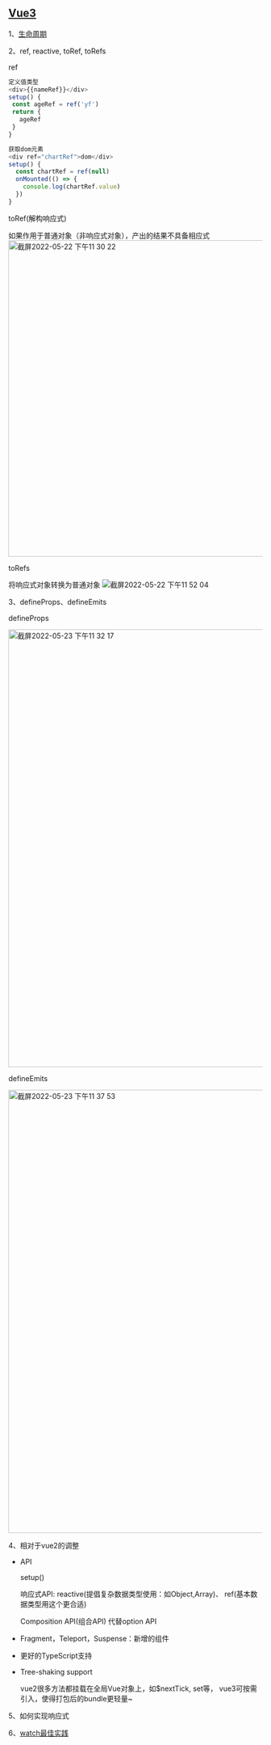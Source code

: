 ## [Vue3](https://juejin.cn/post/6968094627375087653)

1、[生命周期](https://juejin.cn/post/6997412902713950221)

2、ref, reactive, toRef, toRefs

ref
```javascript
定义值类型
<div>{{nameRef}}</div>
setup() {
 const ageRef = ref('yf')
 return {
   ageRef
 }
}

获取dom元素
<div ref="chartRef">dom</div>
setup() {
  const chartRef = ref(null)
  onMounted(() => {
    console.log(chartRef.value)
  })
}
```

toRef(解构响应式)

如果作用于普通对象（非响应式对象），产出的结果不具备相应式
<img width="626" alt="截屏2022-05-22 下午11 30 22" src="https://user-images.githubusercontent.com/17806205/169703259-fba61e27-5438-4aeb-a66e-9ee8f778f60a.png">

toRefs

将响应式对象转换为普通对象
![截屏2022-05-22 下午11 52 04](https://user-images.githubusercontent.com/17806205/169704213-794a64fc-19e1-4913-a468-ffe40844cc4f.png)


3、defineProps、defineEmits

defineProps

<img width="866" alt="截屏2022-05-23 下午11 32 17" src="https://user-images.githubusercontent.com/17806205/169855216-765bba14-0e9c-4fc2-92ae-b661bb3f9bfe.png">

defineEmits

<img width="877" alt="截屏2022-05-23 下午11 37 53" src="https://user-images.githubusercontent.com/17806205/169856196-22f9d7bc-7f29-4e29-95e9-1476c0e8e084.png">




4、相对于vue2的调整

* API

   setup()

   响应式API: reactive(提倡复杂数据类型使用：如Object,Array)、 ref(基本数据类型用这个更合适)

   Composition API(组合API) 代替option API

* Fragment，Teleport，Suspense：新增的组件
* 更好的TypeScript支持
* Tree-shaking support

  vue2很多方法都挂载在全局Vue对象上，如$nextTick, set等， vue3可按需引入，使得打包后的bundle更轻量~    


5、如何实现响应式

6、[watch最佳实践](https://juejin.cn/post/6980987158710452231)

